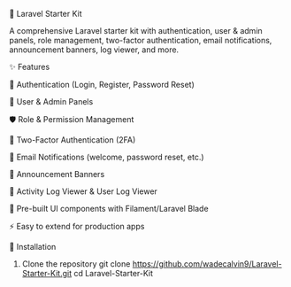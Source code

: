 📌 Laravel Starter Kit

A comprehensive Laravel starter kit with authentication, user & admin panels, role management, two-factor authentication, email notifications, announcement banners, log viewer, and more.

✨ Features

🔑 Authentication (Login, Register, Password Reset)

👤 User & Admin Panels

🛡️ Role & Permission Management

📲 Two-Factor Authentication (2FA)

📧 Email Notifications (welcome, password reset, etc.)

📢 Announcement Banners

📜 Activity Log Viewer & User Log Viewer

🎨 Pre-built UI components with Filament/Laravel Blade

⚡ Easy to extend for production apps

🚀 Installation
1. Clone the repository
   git clone https://github.com/wadecalvin9/Laravel-Starter-Kit.git
   cd Laravel-Starter-Kit
